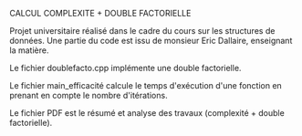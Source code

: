 CALCUL COMPLEXITE + DOUBLE FACTORIELLE 

Projet universitaire réalisé dans le cadre du cours sur les structures de données. Une partie du code est issu de monsieur Eric Dallaire, enseignant la matière.

Le fichier doublefacto.cpp implémente une double factorielle. 

Le fichier main_efficacité calcule le temps d'exécution d'une  fonction en prenant en compte le nombre d'itérations. 

Le fichier  PDF est le résumé et analyse des travaux (complexité + double factorielle). 

